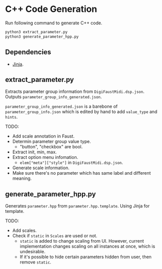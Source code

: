 # C++ Code Generation
Run following command to generate C++ code.

```bash
python3 extract_parameter.py
python3 generate_parameter_hpp.py
```

## Dependencies
- [Jinja](https://jinja.palletsprojects.com/en/2.11.x/).

## extract_parameter.py
Extracts parameter group information from `DigiFaustMidi.dsp.json`. Outputs `parameter_group_info_generated.json`.

`parameter_group_info_generated.json` is a barebone of `parameter_group_info.json` which is edited by hand to add `value_type` and `hints`.

TODO:
- Add scale annotation in Faust.
- Determin parameter group value type.
  - "button", "checkbox" are bool.
- Extract init, min, max.
- Extract option menu infomation.
  - `elem["meta"]["style"]` in `DigiFaustMidi.dsp.json`.
- Generate scale information.
- Make sure there's no parameter which has same label and different meaning.

## generate_parameter_hpp.py
Generates `parameter.hpp` from `parameter.hpp.template`. Using Jinja for template.

TODO:
- Add scales.
- Check if `static` in `Scales` are used or not.
  - `static` is added to change scaling from UI. However, current implementation changes scaling on all instances at once, which is undesirable.
  - If it's possible to hide certain parameters hidden from user, then remove `static`.
